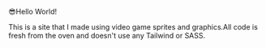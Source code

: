 😎Hello World!

This is a site that I made using video game sprites and graphics.All code is fresh from the oven and doesn't use any Tailwind or SASS.
